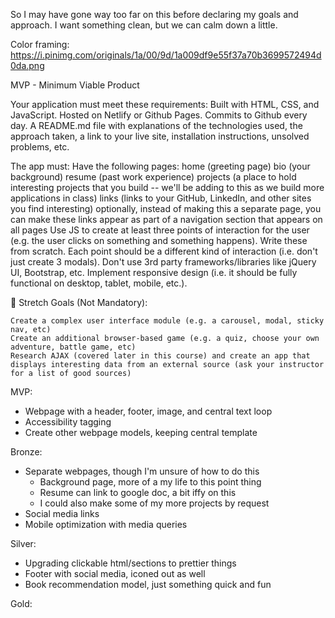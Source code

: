 So I may have gone way too far on this before declaring my goals and approach. I want something clean, but we can calm down a little.

Color framing:
https://i.pinimg.com/originals/1a/00/9d/1a009df9e55f37a70b3699572494d0da.png


MVP - Minimum Viable Product

Your application must meet these requirements:
    Built with HTML, CSS, and JavaScript.
    Hosted on Netlify or Github Pages.
    Commits to Github every day.
    A README.md file with explanations of the technologies used, the approach taken, a link to your live site, installation instructions, unsolved problems, etc.

The app must:
Have the following pages:
    home (greeting page)
    bio (your background)
    resume (past work experience)
    projects (a place to hold interesting projects that you build -- we'll be adding to this as we build more applications in class)
    links (links to your GitHub, LinkedIn, and other sites you find interesting)
        optionally, instead of making this a separate page, you can make these links appear as part of a navigation section that appears on all pages
Use JS to create at least three points of interaction for the user (e.g. the user clicks on something and something happens). Write these from scratch. Each point should be a different kind of interaction (i.e. don't just create 3 modals). Don't use 3rd party frameworks/libraries like jQuery UI, Bootstrap, etc.
Implement responsive design (i.e. it should be fully functional on desktop, tablet, mobile, etc.).



🔵 Stretch Goals (Not Mandatory):

    Create a complex user interface module (e.g. a carousel, modal, sticky nav, etc)
    Create an additional browser-based game (e.g. a quiz, choose your own adventure, battle game, etc)
    Research AJAX (covered later in this course) and create an app that displays interesting data from an external source (ask your instructor for a list of good sources)













MVP:
- Webpage with a header, footer, image, and central text loop
- Accessibility tagging
- Create other webpage models, keeping central template




Bronze:
- Separate webpages, though I'm unsure of how to do this
    - Background page, more of a my life to this point thing
    - Resume can link to google doc, a bit iffy on this
    - I could also make some of my more projects by request
- Social media links 
- Mobile optimization with media queries






Silver:
- Upgrading clickable html/sections to prettier things
- Footer with social media, iconed out as well
- Book recommendation model, just something quick and fun



Gold:

